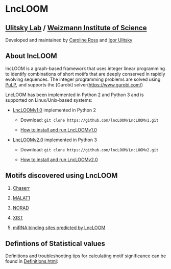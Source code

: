 # LncLOOM 
## [Ulitsky Lab](https://www.weizmann.ac.il/Biological_Regulation/IgorUlitsky/) / [Weizmann Institute of Science](https://www.weizmann.ac.il/Biological_Regulation/IgorUlitsky/)

Developed and maintained by [Caroline Ross](mailto:caroline-jane.ross@weizmann.ac.il) and [Igor Ulitsky](mailto:igor.ulitsky@weizmann.ac.il)

## About lncLOOM
lncLOOM is a graph-based framework that uses integer linear programming to identify combinations of short motifs that are 
deeply conserved in rapidly evolving sequences. The integer programming problems are solved using [PuLP](https://pypi.org/project/PuLP/), and supports the [Gurobi] solver(https://www.gurobi.com/)   

LncLOOM has been implemented in Python 2 and Python 3 and is supported on Linux/Unix-based systems:
* [LncLOOMv1.0](https://github.com/lncLOOM/LncLOOMv1) implemented in Python 2

     * Download: `git clone https://github.com/lncLOOM/LncLOOMv1.git`
     
     * [How to install and run LncLOOMv1.0](https://github.com/lncLOOM/LncLOOMv1/blob/master/README.md)

* [LncLOOMv2.0](https://github.com/lncLOOM/LncLOOMv2) implemented in Python 3

     * Download: `git clone https://github.com/lncLOOM/LncLOOMv2.git`
     
     * [How to install and run LncLOOMv2.0](https://github.com/lncLOOM/LncLOOMv2/blob/main/README.md)


## Motifs discovered using LncLOOM

1) [Chaserr](https://github.com/lncLOOM/LncLOOMv1/tree/master/Chaserr_Results)

2) [MALAT1](https://github.com/lncLOOM/LncLOOMv1/tree/master/MALAT1_Results)

3) [NORAD](https://github.com/lncLOOM/LncLOOMv1/tree/master/NORAD_Resuts)

4) [XIST](https://github.com/lncLOOM/LncLOOMv1/tree/master/XIST_Results)

5) [miRNA binding sites predicted by LncLOOM](https://github.com/lncLOOM/LncLOOMv1/tree/master/miRNA_LncLOOM_Targets) 


## Defintions of Statistical values

Definitions and troubleshooting tips for calculating motif significance can be found in [Definitions.html](https://github.com/lncLOOM/lncLOOM/edit/master/Definitions.html):
